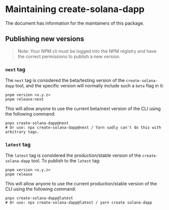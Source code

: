 # Maintaining create-solana-dapp

The document has information for the maintainers of this package.

## Publishing new versions

> Note: Your NPM cli must be logged into the NPM registry and have the correct permissions to publish a new version.

### `next` tag

The `next` tag is considered the beta/testing version of the `create-solana-dapp` tool, and the specific version will
normally include such a `beta` flag in it:

```shell
pnpm version <x.y.z>
pnpm release:next
```

This will allow anyone to use the current beta/next version of the CLI using the following command:

```shell
pnpx create-solana-dapp@next
# Or use: npx create-solana-dapp@next / Yarn sadly can't do this with arbitrary tags.
```

### `latest` tag

The `latest` tag is considered the production/stable version of the `create-solana-dapp` tool. To publish to the
`latest` tag:

```shell
pnpm version <x.y.z>
pnpm release
```

This will allow anyone to use the current production/stable version of the CLI using the following command:

```shell
pnpx create-solana-dapp@latest
# Or use: npx create-solana-dapp@latest / yarn create solana-dapp
```
